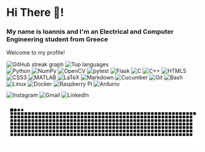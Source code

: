 <h1 align="left">Hi There 👋!</h1>

<h3 align="left">My name is Ioannis and I'm an Electrical and Computer Engineering student from Greece</h3>

<p align="left">Welcome to my profile!</p>

<div align="left">
    <img src="https://streak-stats.demolab.com?user=lolosioann&locale=en&mode=weekly&theme=dracula&hide_border=false&border_radius=5"
         height="150" alt="GitHub streak graph"/>
    <img src="https://github-readme-stats.vercel.app/api/top-langs?username=lolosioann&locale=en&hide_title=false&layout=compact&card_width=320&langs_count=5&theme=dracula&hide_border=false"
         height="150" alt="Top languages"/>
</div>

<!-- ========= Icons row ========= -->
<div align="left">

  <!-- Python -->
  <a href="https://www.python.org" style="text-decoration:none" target="_blank" rel="noreferrer">
    <img src="https://cdn.jsdelivr.net/gh/devicons/devicon/icons/python/python-original.svg"
         height="30" alt="Python"/>
  </a>

  <!-- NumPy -->
  <a href="https://numpy.org" style="text-decoration:none" target="_blank" rel="noreferrer">
    <img src="https://cdn.jsdelivr.net/gh/devicons/devicon/icons/numpy/numpy-original.svg"
         height="30" alt="NumPy"/>
  </a>

  <!-- OpenCV -->
  <a href="https://opencv.org" style="text-decoration:none" target="_blank" rel="noreferrer">
    <img src="https://cdn.jsdelivr.net/gh/devicons/devicon/icons/opencv/opencv-original.svg"
         height="30" alt="OpenCV"/>
  </a>

  <!-- pytest -->
  <a href="https://docs.pytest.org" style="text-decoration:none" target="_blank" rel="noreferrer">
    <img src="https://cdn.jsdelivr.net/gh/devicons/devicon/icons/pytest/pytest-original.svg"
         height="30" alt="pytest"/>
  </a>

  <!-- Flask -->
  <a href="https://flask.palletsprojects.com" style="text-decoration:none" target="_blank" rel="noreferrer">
    <img src="https://skillicons.dev/icons?i=flask" height="30" alt="Flask"/>
  </a>

  <!-- C -->
  <a href="https://en.wikipedia.org/wiki/C_(programming_language)" style="text-decoration:none" target="_blank" rel="noreferrer">
    <img src="https://skillicons.dev/icons?i=c" height="30" alt="C"/>
  </a>

  <!-- C++ -->
  <a href="https://isocpp.org" style="text-decoration:none" target="_blank" rel="noreferrer">
    <img src="https://skillicons.dev/icons?i=cpp" height="30" alt="C++"/>
  </a>

  <!-- HTML5 -->
  <a href="https://developer.mozilla.org/docs/Web/HTML" style="text-decoration:none" target="_blank" rel="noreferrer">
    <img src="https://cdn.jsdelivr.net/gh/devicons/devicon/icons/html5/html5-original.svg"
         height="30" alt="HTML5"/>
  </a>

  <!-- CSS3 -->
  <a href="https://developer.mozilla.org/docs/Web/CSS" style="text-decoration:none" target="_blank" rel="noreferrer">
    <img src="https://cdn.jsdelivr.net/gh/devicons/devicon/icons/css3/css3-original.svg"
         height="30" alt="CSS3"/>
  </a>

  <!-- MATLAB -->
  <a href="https://www.mathworks.com/products/matlab.html" style="text-decoration:none" target="_blank" rel="noreferrer">
    <img src="https://skillicons.dev/icons?i=matlab" height="30" alt="MATLAB"/>
  </a>

  <!-- LaTeX -->
  <a href="https://www.latex-project.org" style="text-decoration:none" target="_blank" rel="noreferrer">
    <img src="https://skillicons.dev/icons?i=latex" height="30" alt="LaTeX"/>
  </a>

  <!-- Markdown -->
  <a href="https://www.markdownguide.org" style="text-decoration:none" target="_blank" rel="noreferrer">
    <img src="https://skillicons.dev/icons?i=md" height="30" alt="Markdown"/>
  </a>

  <!-- Cucumber -->
  <a href="https://cucumber.io" style="text-decoration:none" target="_blank" rel="noreferrer">
    <img src="https://cdn.jsdelivr.net/gh/devicons/devicon/icons/cucumber/cucumber-plain.svg"
         height="30" alt="Cucumber"/>
  </a>

  <!-- Git -->
  <a href="https://git-scm.com" style="text-decoration:none" target="_blank" rel="noreferrer">
    <img src="https://cdn.jsdelivr.net/gh/devicons/devicon/icons/git/git-original.svg"
         height="30" alt="Git"/>
  </a>

  <!-- Bash -->
  <a href="https://www.gnu.org/software/bash/" style="text-decoration:none" target="_blank" rel="noreferrer">
    <img src="https://skillicons.dev/icons?i=bash" height="30" alt="Bash"/>
  </a>

  <!-- Linux -->
  <a href="https://kernel.org" style="text-decoration:none" target="_blank" rel="noreferrer">
    <img src="https://skillicons.dev/icons?i=linux" height="30" alt="Linux"/>
  </a>

  <!-- Docker -->
  <a href="https://www.docker.com" style="text-decoration:none" target="_blank" rel="noreferrer">
    <img src="https://cdn.simpleicons.org/docker/2496ED" height="30" alt="Docker"/>
  </a>

  <!-- Raspberry Pi -->
  <a href="https://www.raspberrypi.com" style="text-decoration:none" target="_blank" rel="noreferrer">
    <img src="https://cdn.jsdelivr.net/gh/devicons/devicon/icons/raspberrypi/raspberrypi-original.svg"
         height="30" alt="Raspberry Pi"/>
  </a>

  <!-- Arduino -->
  <a href="https://www.arduino.cc" style="text-decoration:none" target="_blank" rel="noreferrer">
    <img src="https://skillicons.dev/icons?i=arduino" height="30" alt="Arduino"/>
  </a>
</div>

<!-- ========= Social badges ========= -->
<div align="left" style="margin-top:12px">
  <a href="https://www.instagram.com/john_lolos" style="text-decoration:none" target="_blank" rel="noreferrer">
    <img src="https://img.shields.io/static/v1?message=Instagram&logo=instagram&label=&color=E4405F&logoColor=white&labelColor=&style=for-the-badge"
         height="35" alt="Instagram"/>
  </a>

  <a href="mailto:lolosioann@gmail.com" style="text-decoration:none" target="_blank" rel="noreferrer">
    <img src="https://img.shields.io/static/v1?message=Gmail&logo=gmail&label=&color=D14836&logoColor=white&labelColor=&style=for-the-badge"
         height="35" alt="Gmail"/>
  </a>

  <a href="https://www.linkedin.com/in/lolosioann" style="text-decoration:none" target="_blank" rel="noreferrer">
    <img src="https://img.shields.io/static/v1?message=LinkedIn&logo=linkedin&label=&color=0077B5&logoColor=white&labelColor=&style=for-the-badge"
         height="35" alt="LinkedIn"/>
  </a>
</div>

<br clear="both"/>

<!-- animated snake -->
<a href="https://github.com/lolosioann" style="text-decoration:none" target="_blank" rel="noreferrer">
  <img src="https://raw.githubusercontent.com/lolosioann/lolosioann/output/snake.svg" alt="Snake animation"/>
</a>
